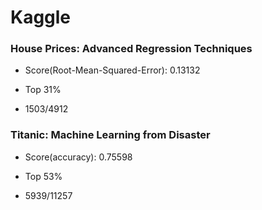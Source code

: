 # Kaggle

### House Prices: Advanced Regression Techniques

  * Score(Root-Mean-Squared-Error): 0.13132
  
  * Top 31%
  
  * 1503/4912


### Titanic: Machine Learning from Disaster

  * Score(accuracy): 0.75598 
  
  * Top 53%
  
  * 5939/11257
  
  
  
